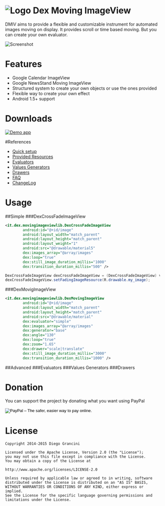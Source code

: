 # ![Logo](https://github.com/dexlex/DexMovingImageView/raw//master/ic_launcher.png) Dex Moving ImageView

DMIV aims to provide a flexible and customizable instrument for automated images moving on display. It provides scroll or time based moving. But you can create your own evaluator.

![Screenshot](https://github.com/dexlex/DexMovingImageView/raw/master/dmiv_screenshot.gif)

# Features
 * Google Calendar ImageView
 * Google NewsStand Moving ImageView
 * Structured system to create your own objects or use the ones provided
 * Flexible way to create your own effect
 * Android 1.5+ support

# Downloads
[![Demo app](https://github.com/dexlex/DexMovingImageView/blob/master/android-app-on-google-play.png)](https://play.google.com/store/apps/details?id=it.dex.movingimageview)

#References
* [Quick setup](https://github.com/dexlex/DexMovingImageView/wiki/Quinck-Setup)
* [Provided Resources](https://github.com/dexlex/DexMovingImageView/wiki/Provided-Resources)
* [Evaluators](https://github.com/dexlex/DexMovingImageView/wiki/Evaluators)
* [Values Generators](https://github.com/dexlex/DexMovingImageView/wiki/Values-Generators)
* [Drawers](https://github.com/dexlex/DexMovingImageView/wiki/Drawers)
* [FAQ](https://github.com/dexlex/DexMovingImageView/wiki/FAQ)
* [ChangeLog](https://github.com/dexlex/DexMovingImageView/wiki/ChangeLog)

# Usage

##Simple
###DexCrossFadeImageView
```xml
<it.dex.movingimageviewlib.DexCrossFadeImageView
        android:id="@+id/image"
        android:layout_width="match_parent"
        android:layout_height="match_parent"
        android:layout_weight="1"
        android:src="@drawable/material5"
        dex:images_array="@array/images"
        dex:loop="true"
        dex:still_image_duration_millis="1000"
        dex:transition_duration_millis="500" />
```

```java
DexCrossFadeImageView dexCrossFadeImageView = (DexCrossFadeImageView) view.findViewById(R.id.image);
dexCrossFadeImageView.setFadingImageResource(R.drawable.my_image);
```

###DexMovigImageView

```xml
<it.dex.movingimageviewlib.DexMovingImageView
        android:id="@+id/image"
        android:layout_width="match_parent"
        android:layout_height="match_parent"
        android:src="@drawable/material"
        dex:evaluator="simple"
        dex:images_array="@array/images"
        dex:generator="base"
        dex:angle="130"
        dex:loop="true"
        dex:zoom="1.65"
        dex:drawer="scale|translate"
        dex:still_image_duration_millis="3000"
        dex:transition_duration_millis="1000" />
```

##Advanced
###Evaluators
###Values Generators
###Drawers

# Donation
You can support the project by donating what you want using PayPal

<div class="clients">
<form action="https://www.paypal.com/cgi-bin/webscr" method="post" target="_top">
<input type="hidden" name="cmd" value="_s-xclick">
<input type="hidden" name="hosted_button_id" value="JBJ7MKZ3U5KBY">
<input type="image" src="https://www.paypalobjects.com/en_US/GB/i/btn/btn_donateCC_LG.gif" border="0" name="submit" alt="PayPal – The safer, easier way to pay online.">
<img alt="" border="0" src="https://www.paypalobjects.com/it_IT/i/scr/pixel.gif" width="1" height="1">
</form></div>


# License

    Copyright 2014-2015 Diego Grancini

	Licensed under the Apache License, Version 2.0 (the "License");
	you may not use this file except in compliance with the License.
	You may obtain a copy of the License at

    http://www.apache.org/licenses/LICENSE-2.0

	Unless required by applicable law or agreed to in writing, software
	distributed under the License is distributed on an "AS IS" BASIS,
	WITHOUT WARRANTIES OR CONDITIONS OF ANY KIND, either express or implied.
	See the License for the specific language governing permissions and
	limitations under the License.